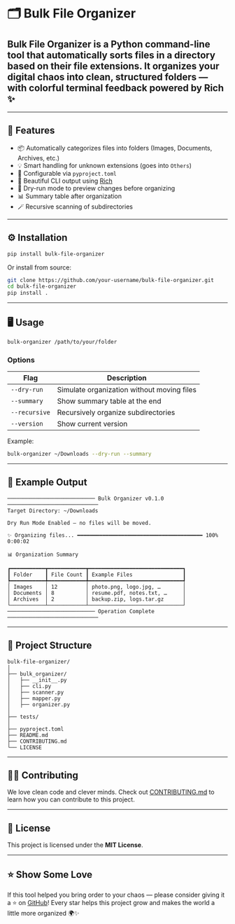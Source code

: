 # 🗂️ Bulk File Organizer

## **Bulk File Organizer** is a Python command-line tool that automatically sorts files in a directory based on their file extensions. It organizes your digital chaos into clean, structured folders — with colorful terminal feedback powered by **Rich** ✨

---

## 🚀 Features

- 📦 Automatically categorizes files into folders (Images, Documents, Archives, etc.)
- 💡 Smart handling for unknown extensions (goes into `Others`)
- 🧩 Configurable via `pyproject.toml`
- 🌈 Beautiful CLI output using [Rich](https://github.com/Textualize/rich)
- 🧪 Dry-run mode to preview changes before organizing
- 📊 Summary table after organization
- 🪄 Recursive scanning of subdirectories

---

## ⚙️ Installation

```bash
pip install bulk-file-organizer
```

Or install from source:

```bash
git clone https://github.com/your-username/bulk-file-organizer.git
cd bulk-file-organizer
pip install .
```

---

## 🖥️ Usage

```bash
bulk-organizer /path/to/your/folder
```

### Options

| Flag          | Description                                |
| ------------- | ------------------------------------------ |
| `--dry-run`   | Simulate organization without moving files |
| `--summary`   | Show summary table at the end              |
| `--recursive` | Recursively organize subdirectories        |
| `--version`   | Show current version                       |

Example:

```bash
bulk-organizer ~/Downloads --dry-run --summary
```

---

## 🧠 Example Output

```text
──────────────────────────── Bulk Organizer v0.1.0 ─────────────────────────────
Target Directory: ~/Downloads

Dry Run Mode Enabled — no files will be moved.

✨ Organizing files... ━━━━━━━━━━━━━━━━━━━━━━━━━━━━━━━━━━━━━━━━ 100% 0:00:02

📊 Organization Summary

┏━━━━━━━━━━━┳━━━━━━━━━━━━┳━━━━━━━━━━━━━━━━━━━━━━━━━━━━━━┓
┃ Folder    ┃ File Count ┃ Example Files                ┃
┡━━━━━━━━━━━╇━━━━━━━━━━━━╇━━━━━━━━━━━━━━━━━━━━━━━━━━━━━━┩
│ Images    │ 12         │ photo.png, logo.jpg, …       │
│ Documents │ 8          │ resume.pdf, notes.txt, …     │
│ Archives  │ 2          │ backup.zip, logs.tar.gz      │
└───────────┴────────────┴──────────────────────────────┘
──────────────────────────── Operation Complete ─────────────────────────────
```

---

## 🧩 Project Structure

```
bulk-file-organizer/
│
├── bulk_organizer/
│   ├── __init__.py
│   ├── cli.py
│   ├── scanner.py
│   ├── mapper.py
│   ├── organizer.py
│
├── tests/
│
├── pyproject.toml
├── README.md
├── CONTRIBUTING.md
└── LICENSE
```

---

## 🧑‍💻 Contributing

We love clean code and clever minds. Check out [CONTRIBUTING.md](CONTRIBUTING.md) to learn how you can contribute to this project.

---

## 🪪 License

This project is licensed under the **MIT License**.

---

## ⭐ Show Some Love

If this tool helped you bring order to your chaos —
please consider giving it a ⭐ on [GitHub](https://github.com/your-username/bulk-file-organizer)!
Every star helps this project grow and makes the world a little more organized 🌍✨
